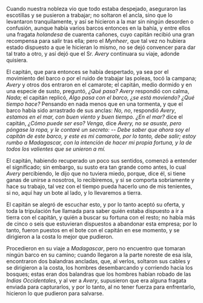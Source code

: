 Cuando nuestra nobleza vio que todo estaba despejado, aseguraron las escotillas y se pusieron a trabajar; no soltaron el ancla, sino que lo levantaron tranquilamente, y así se hicieron a la mar sin ningún desorden o confusión, aunque había varios barcos entonces en la bahía, y entre ellos una fragata _holandesa_ de cuarenta cañones, cuyo capitán recibió una gran recompensa para salir tras ella; pero el _Mynheer_, que tal vez no hubiera estado dispuesto a que le hicieran lo mismo, no se dejó convencer para dar tal trato a otro, y así dejó que el Sr. _Avery_ continuara su viaje, adonde quisiera.

El capitán, que para entonces se había despertado, ya sea por el movimiento del barco o por el ruido de trabajar las poleas, tocó la campana; _Avery_ y otros dos entraron en el camarote; el capitán, medio dormido y en una especie de susto, preguntó, _¿Qué pasa?_ _Avery_ respondió con calma, _Nada_; el capitán replicó, _Algo pasa con el barco, ¿se está moviendo? ¿Qué tiempo hace?_ Pensando en nada menos que en una tormenta, y que el barco había sido arrastrado de sus anclas: _No, no_, respondió _Avery_, _estamos en el mar, con buen viento y buen tiempo. ¿En el mar?_ dice el capitán, _¿Cómo puede ser eso? Venga_, dice _Avery, no se asuste, pero póngase la ropa, y le contaré un secreto: -- Debe saber que ahora soy el capitán de este barco, y este es mi camarote, por lo tanto, debe salir; estoy rumbo a _Madagascar_, con la intención de hacer mi propia fortuna, y la de todos los valientes que se unieron a mí._

El capitán, habiendo recuperado un poco sus sentidos, comenzó a entender el significado; sin embargo, su susto era tan grande como antes, lo cual _Avery_ percibiendo, le dijo que no tuviera miedo, porque, dice él, si tiene ganas de unirse a nosotros, lo recibiremos, y si se comporta sobriamente y hace su trabajo, tal vez con el tiempo pueda hacerlo uno de mis tenientes, si no, aquí hay un bote al lado, y lo llevaremos a tierra.

El capitán se alegró de escuchar esto, y por lo tanto aceptó su oferta, y toda la tripulación fue llamada para saber quién estaba dispuesto a ir a tierra con el capitán, y quién a buscar su fortuna con el resto; no había más de cinco o seis que estuvieran dispuestos a abandonar esta empresa; por lo tanto, fueron puestos en el bote con el capitán en ese momento, y se dirigieron a la costa lo mejor que pudieron.

Procedieron en su viaje a _Madagascar_, pero no encuentro que tomaran ningún barco en su camino; cuando llegaron a la parte noreste de esa isla, encontraron dos balandras ancladas, que, al verlos, soltaron sus cables y se dirigieron a la costa, los hombres desembarcando y corriendo hacia los bosques; estas eran dos balandras que los hombres habían robado de las _Indias Occidentales_, y al ver a _Avery_, supusieron que era alguna fragata enviada para capturarlos, y por lo tanto, al no tener fuerza para enfrentarlo, hicieron lo que pudieron para salvarse.